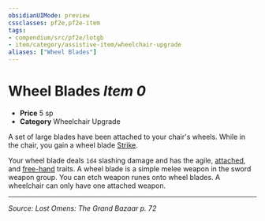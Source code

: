 ```yaml
---
obsidianUIMode: preview
cssclasses: pf2e,pf2e-item
tags:
- compendium/src/pf2e/lotgb
- item/category/assistive-item/wheelchair-upgrade
aliases: ["Wheel Blades"]
---
```

# Wheel Blades *Item 0*  

- **Price** 5 sp
- **Category** Wheelchair Upgrade

A set of large blades have been attached to your chair's wheels. While in the chair, you gain a wheel blade [Strike](rules/actions/strike.md).

Your wheel blade deals `1d4` slashing damage and has the agile, [attached](rules/traits/attached.md "Attached Weapon Trait"), and [free-hand](rules/traits/free-hand.md "Free-Hand Weapon Trait") traits. A wheel blade is a simple melee weapon in the sword weapon group. You can etch weapon runes onto wheel blades. A wheelchair can only have one attached weapon.


---
*Source: Lost Omens: The Grand Bazaar p. 72*
